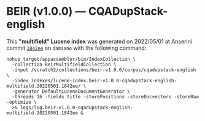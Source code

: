 # BEIR (v1.0.0) — CQADupStack-english

This **"multifield" Lucene index** was generated on 2022/05/01 at Anserini commit [`1842ee`](https://github.com/castorini/anserini/commit/1842eeffcbf4d18698d401b1c5a4b1c868f32fc6) on `damiano` with the following command:

```
nohup target/appassembler/bin/IndexCollection \
  -collection BeirMultifieldCollection \
  -input /scratch2/collections/beir-v1.0.0/corpus/cqadupstack-english \
  -index indexes/lucene-index.beir-v1.0.0-cqadupstack-english-multifield.20220501.1842ee/ \
  -generator DefaultLuceneDocumentGenerator \
  -threads 16 -fields title -storePositions -storeDocvectors -storeRaw -optimize \
  >& logs/log.beir-v1.0.0-cqadupstack-english-multifield.20220501.1842ee &
```
